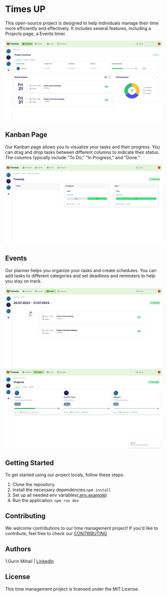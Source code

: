 # Times UP

This open-source project is designed to help individuals manage their time more efficiently and effectively. It includes several features, including a Projects page, a Events timer.

![Dashboard](https://github.com/MikeXado/TimesUp/blob/main/readme-images/dash.png)

## Kanban Page

Our Kanban page allows you to visualize your tasks and their progress. You can drag and drop tasks between different columns to indicate their status. The columns typically include "To Do," "In Progress," and "Done."

![Kanban](https://github.com/MikeXado/TimesUp/blob/main/readme-images/task.png)

## Events

Our planner helps you organize your tasks and create schedules. You can add tasks to different categories and set deadlines and reminders to help you stay on track.

![Planner](https://github.com/MikeXado/TimesUp/blob/main/readme-images/events.png)
![Planner](https://github.com/MikeXado/TimesUp/blob/main/readme-images/projects.png)

## Getting Started

To get started using our project localy, follow these steps:

1. Clone the repository.
2. Install the necessary dependencies.`npm install`
3. Set up all needed env variables([.env.example](https://github.com/MikeXado/TimesUp/blob/main/.env.example))
4. Run the application. `npm run dev`


## Contributing

We welcome contributions to our time management project! If you'd like to contribute, feel free to check our [CONTRIBUTING](CONTRIBUTING.md)

## Authors

1.Gurin Mihail | [LinkedIn](https://www.linkedin.com/in/mihai-gurin-6b24a120b/)

## License

This time management project is licensed under the MIT License.
